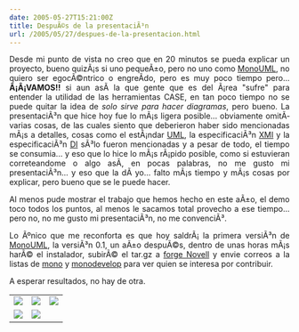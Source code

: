 ```yaml
---
date: 2005-05-27T15:21:00Z
title: DespuÃ©s de la presentaciÃ³n
url: /2005/05/27/despues-de-la-presentacion.html
---
```


<div style="clear:both;"></div>
<p align="justify">Desde mi punto de vista no creo que en 20 minutos se pueda explicar un proyecto, bueno quizÃ¡s si uno pequeÃ±o, pero no uno como <a href="http://www.monouml.org">MonoUML</a>, no quiero ser egocÃ©ntrico o engreÃ­do, pero es muy poco tiempo pero... <span style="font-weight:bold;">Â¡Â¡VAMOS!!</span> si aun asÃ­ la que gente que es del Ã¡rea "sufre" para entender la utilidad de las herramientas CASE, en tan poco tiempo no se puede quitar la idea de <span style="font-style:italic;">solo sirve para hacer diagramas</span>, pero bueno. La presentaciÃ³n que hice hoy fue lo mÃ¡s ligera posible... obviamente omitÃ­ varias cosas, de las cuales siento que deberieron haber sido mencionadas mÃ¡s a detalles, cosas como el estÃ¡ndar <a href="http://www.uml.org/">UML</a>, la especificaciÃ³n <a href="http://www.omg.org/technology/documents/formal/xmi.htm">XMI</a> y la especificaciÃ³n <a href="http://www.omg.org/cgi-bin/doc?ptc/2003-09-01">DI</a> sÃ³lo fueron mencionadas y a pesar de todo, el tiempo se consumia... y eso que lo hice lo mÃ¡s rÃ¡pido posible, como si estuvieran correteandome o algo asÃ­, en pocas palabras, no me gusto mi presentaciÃ³n... y eso que la dÃ­ yo... falto mÃ¡s tiempo y mÃ¡s cosas por explicar, pero bueno que se le puede hacer.</p>
<p align="justify">Al menos pude mostrar el trabajo que hemos hecho en este aÃ±o, el demo toco todos los puntos, al menos le sacamos total provecho a ese tiempo... pero no, no me gusto mi presentaciÃ³n, no me convenciÃ³.</p>
<p align="justify">Lo Ãºnico que me reconforta es que hoy saldrÃ¡ la primera versiÃ³n de <a href="http://www.monouml.org">MonoUML</a>, la versiÃ³n 0.1, un aÃ±o despuÃ©s, dentro de unas horas mÃ¡s harÃ© el instalador, subirÃ© el tar.gz a <a href="http://forge.novell.com/modules/xfmod/project/?monouml">forge Novell</a> y envie correos a la listas de <a href="http://www.mono-project.com/Mailing_Lists">mono</a> y <a href="http://www.monodevelop.com/lists.aspx">monodevelop</a> para ver quien se interesa por contribuir.</p>
<p align="justify">A esperar resultados, no hay de otra.</p>
<p align="center">
<table align="center" >
<tr align="center" valign="middle">
<td><a href="http://photos11.flickr.com/16001239_97555f671c_o.jpg"><img src="http://photos11.flickr.com/16001239_97555f671c_t.jpg" border="0"/></a></td>
<td><a href="http://photos9.flickr.com/16001238_046d160a96_o.jpg"><img src="http://photos9.flickr.com/16001238_046d160a96_t.jpg" border="0"/></a></td>
<td><a href="http://photos13.flickr.com/16001237_860a8fd49e_o.jpg"><img src="http://photos13.flickr.com/16001237_860a8fd49e_t.jpg" border="0"/></a></td>
</tr>
<tr align="center" valign="middle">
<td><a href="http://photos10.flickr.com/16001235_7d49145882_o.jpg"><img src="http://photos10.flickr.com/16001235_7d49145882_t.jpg" border="0"/></a></td>
<td><a href="http://photos12.flickr.com/16001236_55998cf432_o.jpg"><img src="http://photos12.flickr.com/16001236_55998cf432_t.jpg" border="0"/></a></td>
<td>&nbsp;</td>
</tr>
</table>
<div style="clear:both; padding-bottom: 0.25em;"></div>
